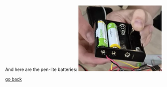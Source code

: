 And here are the pen-lite batteries:
![penlite](images/penlite.png)

[go back](/doc/PersonalDevelopmentPlan.md)
